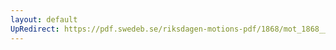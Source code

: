 ```yaml
---
layout: default
UpRedirect: https://pdf.swedeb.se/riksdagen-motions-pdf/1868/mot_1868__ak__00152.pdf
---
```


